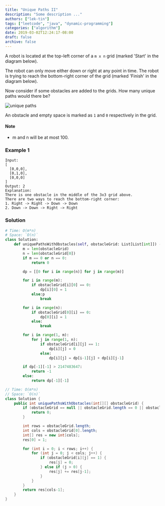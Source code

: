 ```yaml
---
title: "Unique Paths II"
description: "Some description ..."
authors: ["lek-tin"]
tags: ["leetcode", "java", "dynamic-programming"]
categories: ["algorithm"]
date: 2019-03-02T12:24:17-08:00
draft: false
archive: false
---
```

A robot is located at the top-left corner of a `m x n` grid (marked 'Start' in the diagram below).

The robot can only move either down or right at any point in time. The robot is trying to reach the bottom-right corner of the grid (marked 'Finish' in the diagram below).

Now consider if some obstacles are added to the grids. How many unique paths would there be?


![unique paths](https://leetcode.com/static/images/problemset/robot_maze.png "Unique paths")

An obstacle and empty space is marked as `1` and `0` respectively in the grid.

#### Note
- m and n will be at most 100.

### Example 1

```
Input:
[
  [0,0,0],
  [0,1,0],
  [0,0,0]
]
Output: 2
Explanation:
There is one obstacle in the middle of the 3x3 grid above.
There are two ways to reach the bottom-right corner:
1. Right -> Right -> Down -> Down
2. Down -> Down -> Right -> Right
```

### Solution

```python
# Time: O(m*n)
# Space: `O(n)`
class Solution:
    def uniquePathsWithObstacles(self, obstacleGrid: List[List[int]]) -> int:
        m = len(obstacleGrid)
        n = len(obstacleGrid[0])
        if m == 0 or n == 0:
            return 0

        dp = [[0 for i in range(n)] for j in range(m)]

        for i in range(m):
            if obstacleGrid[i][0] == 0:
                dp[i][0] = 1
            else:p
                break

        for i in range(n):
            if obstacleGrid[0][i] == 0:
                dp[0][i] = 1
            else:
                break

        for i in range(1, m):
            for j in range(1, n):
                if obstacleGrid[i][j] == 1:
                    dp[i][j] = 0
                else:
                    dp[i][j] = dp[i-1][j] + dp[i][j-1]

        if dp[-1][-1] > 2147483647:
            return -1
        else:
            return dp[-1][-1]
```

```java
// Time: O(m*n)
// Space: `O(n)`
class Solution {
    public int uniquePathsWithObstacles(int[][] obstacleGrid) {
        if (obstacleGrid == null || obstacleGrid.length == 0 || obstacleGrid[0].length == 0) {
            return 0;
        }

        int rows = obstacleGrid.length;
        int cols = obstacleGrid[0].length;
        int[] res = new int[cols];
        res[0] = 1;

        for (int i = 0; i < rows; i++) {
            for (int j = 0; j < cols; j++) {
                if (obstacleGrid[i][j] == 1) {
                    res[j] = 0;
                } else if (j > 0) {
                    res[j] += res[j-1];
                }
            }
        }
        return res[cols-1];
    }
}
```
